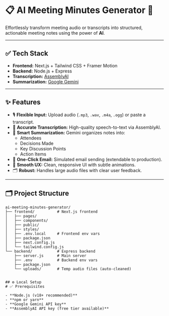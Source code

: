 # 📋 AI Meeting Minutes Generator 🚀

Effortlessly transform meeting audio or transcripts into structured, actionable meeting notes using the power of **AI**.

---

## ✅ Tech Stack

- **Frontend:** Next.js + Tailwind CSS + Framer Motion  
- **Backend:** Node.js + Express  
- **Transcription:** [AssemblyAI](https://www.assemblyai.com/)  
- **Summarization:** [Google Gemini](https://deepmind.google)

---

## ✨ Features

- 🎙️ **Flexible Input:** Upload audio (`.mp3`, `.wav`, `.m4a`, `.ogg`) or paste a transcript.
- 📝 **Accurate Transcription:** High-quality speech-to-text via AssemblyAI.
- 🧠 **Smart Summarization:** Gemini organizes notes into:
  - Attendees  
  - Decisions Made  
  - Key Discussion Points  
  - Action Items  
- 📧 **One-Click Email:** Simulated email sending (extendable to production).
- 🎨 **Smooth UX:** Clean, responsive UI with subtle animations.
- 🗂️ **Robust:** Handles large audio files with clear user feedback.

---

## 🗂️ Project Structure

```plaintext
ai-meeting-minutes-generator/
├── frontend/          # Next.js frontend
│   ├── pages/
│   ├── components/
│   ├── public/
│   ├── styles/
│   ├── .env.local     # Frontend env vars
│   ├── package.json
│   ├── next.config.js
│   └── tailwind.config.js
└── backend/           # Express backend
    ├── server.js      # Main server
    ├── .env           # Backend env vars
    ├── package.json
    └── uploads/       # Temp audio files (auto-cleaned)


## ⚙️ Local Setup
# ✅ Prerequisites

- **Node.js (v18+ recommended)**
- **npm or yarn**
- **Google Gemini API key**
- **AssemblyAI API key (free tier available)**


